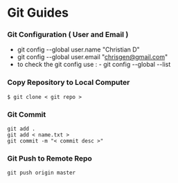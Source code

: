# Git Guides

### Git Configuration ( User and Email )

- git config --global user.name "Christian D"
- git config --global user.email "chrisgen@gmail.com"
- to check the git config use : - git config --global --list

### Copy Repository to Local Computer

```text
$ git clone < git repo >
```

### Git Commit

```text
git add .
git add < name.txt >
git commit -m "< commit desc >"
```

### Git Push to Remote Repo

```text
git push origin master
```
